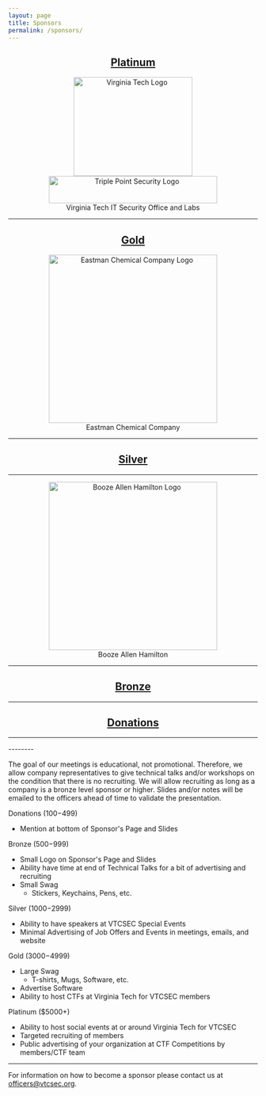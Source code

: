 ```yaml
---
layout: page
title: Sponsors
permalink: /sponsors/
---
```

<h2 align="center"><u>Platinum</u></h2>
<p align="center">
<a href="https://vt.edu/" target="_blank"><img src="http://www.vtcsec.org/images/VirginiaTechLogo.gif" alt="Virginia Tech Logo" align="center" height="200" width="240"></a>
<br>
<a href="https://www.triplepointsecurity.com/" target="_blank"><img src="http://www.vtcsec.org/images/TriplePointLogo.jpg" alt="Triple Point Security Logo" align="center" height="55" width="340"></a>
<br>
Virginia Tech IT Security Office and Labs</p>
<hr>
<h2 align="center"><u>Gold</u></h2>
<p align="center">
<a href="http://www.eastman.com/Pages/Home.aspx" target="_blank"><img src="http://vtcsec.org/images/500px-Eastman_Chemical_Company_logo.svg.png" alt="Eastman Chemical Company Logo" align="center" width="340"></a>
<br>
Eastman Chemical Company</p>
<hr>
<h2 align="center"><u>Silver</u></h2><hr>
<p align="center">
<a href="https://www.boozallen.com/" target="_blank"><img src="http://vtcsec.org/images/BAHLogo.png" alt="Booze Allen Hamilton Logo" align="center" width="340"></a>
<br>
Booze Allen Hamilton</p>
<hr>
<h2 align="center"><u>Bronze</u></h2>
<hr>
<h2 align="center"><u>Donations</u></h2><hr>
--------

The goal of our meetings is educational, not promotional. Therefore, we allow company representatives to give technical talks and/or workshops on the condition that there is no recruiting. We will allow recruiting as long as a company is a bronze level sponsor or higher. Slides and/or notes will be emailed to the officers ahead of time to validate the presentation.

Donations ($100-$499)

- Mention at bottom of Sponsor's Page and Slides

Bronze ($500-$999)

- Small Logo on Sponsor's Page and Slides
- Ability have time at end of Technical Talks for a bit of advertising and recruiting
- Small Swag
    - Stickers, Keychains, Pens, etc.

Silver ($1000-$2999)

- Ability to have speakers at VTCSEC Special Events
- Minimal Advertising of Job Offers and Events in meetings, emails, and website

Gold ($3000-$4999)

- Large Swag
    - T-shirts, Mugs, Software, etc.
- Advertise Software
- Ability to host CTFs at Virginia Tech for VTCSEC members

Platinum ($5000+)

- Ability to host social events at or around Virginia Tech for VTCSEC
- Targeted recruiting of members
- Public advertising of your organization at CTF Competitions by members/CTF team

---------------

For information on how to become a sponsor please contact us at [officers@vtcsec.org](mailto:officers@vtcsec.org).
